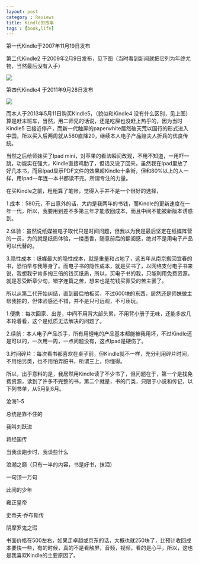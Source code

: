 ```yaml
---
layout: post
category : Reviews
title: Kindle的故事
tags : [book,life]
---
```



第一代Kindle于2007年11月19日发布

第二代Kindle2 于2009年2月9日发布，见下图（当时看到新闻就把它列为年终尤物，当然最后没有入手）
 
![](http://luisyang.weebly.com/uploads/2/2/7/2/22721706/3554654_orig.jpg)
 
第四代Kindle4 于2011年9月28日发布 

![](http://luisyang.weebly.com/uploads/2/2/7/2/22721706/6996832_orig.jpg)


而本人于2013年5月11日购买Kindle5，（貌似和Kindle4  没有什么区别，见上图）算是赶末班车，当然，用二师兄的话说，还是吃屎也没赶上热乎的，因为当时Kindle5 已接近停产，而新一代触屏的paperwhite居然破天荒以国行的形式进入中国，所以买入后两周就从580直降20，继续本人电子产品赔夫人折兵的优良传统。

当然之后给师妹买了Ipad mini，对苹果的看法瞬间改观，不用不知道，一用吓一跳，功能实在强大，Kindle直接鸡肋了，但话又说了回来，虽然我在Ipad里放了好几本书，而且Ipad显示PDF文件的效果超Kindle十条街，但和80%以上的人一样，用Ipad一年连一本书都读不完。所谓专注的力量。

在买Kindle之前，粗粗算了笔账，觉得入手并不是一个很好的选择，

1.成本：580元，不出意外的话，大约是我两年的书钱，而Kindle的更新速度在一年一代，所以，我要用到差不多第三年才能收回成本，而且中间不能被新版本诱惑到。

2.体验：虽然说纸媒被电子取代只是时间问题，但我以为我是最后坚定在纸媒阵营的一员，为的就是纸质体验，一缕墨香，随意前后的翻阅感，绝对不是用电子产品可以代替的。

3.隐性成本：纸媒最大的隐性成本，就是重量和占地了，这五年从南京搬回宜春的书，恐怕早与我等身了。而电子书的隐性成本，就是买书了，以网络支付电子书来说，我想我宁肯多掏三倍的钱买纸质，所以，买电子书的我，只能利用免费资源，就是忍受断章少句，错字连篇之苦，想来也是花钱买罪受的苦主罢了。

所以从第二代开始纠结，直到最后拍板买，不过600块的东西，居然还是师妹做主帮我拍的，但体验感还不错，并不是只可远观，不可亵玩。

1.便携：每次回家、出差，中间不用背大部头累，不用背小册子无味，还能多放几本轮着看，这个是纸质无法解决的问题了。

2.续航：本人电子产品杀手，所有用锂电的产品基本都能被我用坏，不过Kindle还是可以的，一次用一周，一点问题没有，这点Ipad是硬伤了。

3.时间碎片：每次看书都喜欢在桌子前，但Kindle就不一样，充分利用碎片时间，不用怕另类，也不用怕弄脏书，所谓三上，你懂得。

所以，出乎意料的是，我居然用Kindle读了不少书了，但问题在于，第一个是找免费资源，读到了许多不完整的书，第二个就是，书的门类，只限于小说和传记，以下列书单，从5月到8月。

沧海1-5

总统是靠不住的

我叫刘跃进

蒋经国传

当我谈跑步时，我谈些什么

浪潮之巅（只有一半的内容，书是好书，抹泪）

一句顶一万句

此间的少年

雍正皇帝

史蒂夫·乔布斯传

阴摩罗鬼之瑕

书面价格在500左右，如果走卓越或京东的话，大概也就250块了，比预计收回成本要快一些，有的时候，真的不是看触屏，音频，视频，看的是心平，所以，这也是我喜欢Kindle的主要原因了。